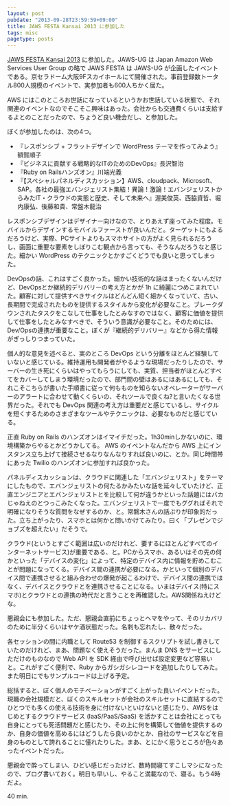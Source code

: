 ```yaml
---
layout: post
pubdate: "2013-09-28T23:59:59+09:00"
title: JAWS FESTA Kansai 2013 に参加した
tags: misc
pagetype: posts
---
```

[JAWS FESTA Kansai 2013][jawsfesta] に参加した。JAWS-UG は Japan Amazon Web Services User Group の略で JAWS FESTA は JAWS-UG が企画したイベントである。京セラドーム大阪9Fスカイホールにて開催された。事前登録数トータル800人規模のイベントで、実参加者も600人ちかく居た。

AWS にはこのところお世話になっているというかお世話している状態で、それ関連のイベントなのでそこそこ興味はあった。会社からも交通費くらいは支給するよとのことだったので、ちょうど良い機会だし、と参加した。

ぼくが参加したのは、次の4つ。
- 『レスポンシブ + フラットデザインで WordPress テーマを作ってみよう』額賀順子
- 『ビジネスに貢献する戦略的なITのためのDevOps』長沢智治
- 『Ruby on Railsハンズオン』川端光義
- 『【スペシャルパネルディスカッション】AWS、cloudpack、Microsoft、SAP。各社の最強エバンジェリスト集結！異論！激論！エバンジェリストからみたIT・クラウドの実態と歴史、そして未来へ』渥美俊英、西脇資哲、堀内康弘、後藤和貴、常盤木龍治

レスポンシブデザインはデザイナー向けなので、とりあえず座ってみた程度。モバイルからデザインするモバイルファーストが良いんだと。ターゲットにもよるだろうけど、実際、PCサイトよりもスマホサイトの方がよく見られるだろうし、画面に重要な要素をしぼりこむ観点から言っても、そうなんだろうなと感じた。細かい WordPress のテクニックとかすごくどうでも良いと思ってしまった。

DevOpsの話、これはすごく良かった。細かい技術的な話はまったくないんだけど、DevOpsとか継続的デリバリーの考え方とかが 1h に綺麗につめこまれていた。顧客に対して提供すべきサイクルはどんどん短く細かくなっていて、古い、長期間で完成されたものを提供するスタイルから変化が必要なこと。ブレークダウンされたタスクをこなして仕事をしたとみなすのではなく、顧客に価値を提供して仕事をしたとみなすべきで、そういう意識が必要なこと。そのためには、Dev/Opsの連携が重要なこと。ぼくが『継続的デリバリー』などから得た情報がぎっしりつまっていた。

個人的な意見を述べると、実のところ DevOps という分離をほとんど経験していないと感じている。維持運用も開発者がやるような現場だったりしたので、サーバーの生き死にくらいはやってもらうにしても、実質、担当者がほとんどすべてをカバーしてしまう環境だったので、部門間の壁はあるにはあるにしても、それこそこちらが書いた手順書に従って何もものを知らないオペレーターがサーバーのアラートに合わせて動くくらいの、それツールで良くね?と言いたくなる世界だった。それでも DevOps 関連の考え方は重要だと感じているし、サイクルを短くするためのさまざまなツールやテクニックは、必要なものだと感じている。

正直 Ruby on Rails のハンズオンはイマイチだった。1h30minしかないのに、環境構築からやるとかどうかしてる。 AWS のイベントなんだから AWS 上にインスタンス立ち上げて接続させるなりなんなりすれば良いのに、とか。同じ時間帯にあった Twilio のハンズオンに参加すれば良かった。

パネルディスカッションは、クラウドに関連した「エバンジェリスト」をテーマにしたもので、エバンジェリストの何たるかみたいな話を延々していたけど、正直エンジニアとエバンジェリストとを比較して何が違うかといった話題にはバカじゃねえのとつっこみたくなった。エバンジェリストで一度でもググればそれで明確になりそうな質問をなぜするのか、と。常磐木さんの話ぷりが印象的だった。立ち上がったり、スマホとは何かと問いかけてみたり。曰く「プレゼンでジョブズを超えたい」だそうで。

クラウド(というとすごく範囲は広いのだけれど、要するにほとんどすべてのインターネットサービス)が重要である、と。PCからスマホ、あるいはその先の何かといった「デバイスの変化」によって、特定のデバイス内に情報を貯めこむことが問題になってくる。デバイス間の連携が必要になる。かといって個別のデバイス間で連携させると組み合わせの爆発が起こるわけで、デバイス間の連携ではなく、デバイスとクラウドとを連携させることになる。いまはデバイス(特にスマホ)とクラウドとの連携の時代だと言うことを再確認した。AWS関係ねえけどな。

懇親会にも参加した。ただ、懇親会直前にちょっとヘマをやって、そのリカバリのために半分くらいはヤケ酒状態だった。名刺も忘れたし、散々だった。

各セッションの間に内職として Route53 を制御するスクリプトを試し書きしていたのだけれど、まあ、問題なく使えそうだった。まんま DNS をサービスにしただけのものなので Web API を SDK 経由で呼び出せば設定変更など容易いと。これがすごく便利で、Ruby からガシガシレコードを追加したりしてみた。また明日にでもサンプルコードは上げる予定。

総括すると、ぼく個人のモチベーションがすごく上がった良いイベントだった。現職の会社規模だと、ぼくのスキルセットが会社のスキルセットに直結するのでひとつでも多くの使える技術を身に付けないといけないと感じたり、AWSをはじめとするクラウドサービス (IaaS/PaaS/SaaS) を活かすことは会社にとっても自身にとっても死活問題だと感じたり、その上に何を構築して価値を提供するのか、自身の価値を高めるにはどうしたら良いのかとか、自社のサービスなどを自身のものとして誇れることに憧れたりした。まあ、とにかく思うところが色々あったイベントだった。

懇親会で酔ってしまい、ひどい感じだったけど、数時間寝てすこしマシになったので、ブログ書いておく。明日も早いし、やること満載なので、寝る。もう4時だよ。

40 min.

[jawsfesta]: http://jfk2013.jaws-ug.jp/
[jawsfesta-timetable]: http://jfk2013.jaws-ug.jp/timetable/

